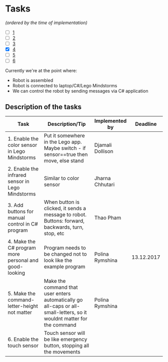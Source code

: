 # Tasks
*(ordered by the time of implementation)*

- [ ] [1](#description-of-the-tasks)
- [ ] [2](#description-of-the-tasks)
- [ ] [3](#description-of-the-tasks)
- [x] [4](#description-of-the-tasks)
- [ ] [5](#description-of-the-tasks)
- [ ] [6](#description_of_the_tasks)

Currently we're at the point where:
* Robot is assembled
* Robot is connected to laptop/C#/Lego Mindstorms
* We can control the robot by sending messages via C# application

## Description of the tasks

Task | Description/Tip | Implemented by | Deadline
----------|------| ------------|----------
1. Enable the color sensor in Lego Mindstorms | Put it somewhere in the Lego app. Maybe switch - if sensor==true then move, else stand | Djamali Dollison | 
2. Enable the infrared sensor in Lego Mindstorms | Similar to color sensor | Jharna Chhutari | 
3. Add buttons for manual control in C# program | When button is clicked, it sends a message to robot. Buttons: forward, backwards, turn, stop, etc | Thao Pham | 
4. Make the C# program more personal and good-looking | Program needs to be changed not to look like the example program | Polina Rymshina | 13.12.2017
5. Make the command-letter-height not matter | Make the command that user enters automatically go all-caps or all-small-letters, so it wouldnt matter for the command | Polina Rymshina |
6. Enable the touch sensor | Touch sensor will be like emergency button, stopping all the movements | | 

